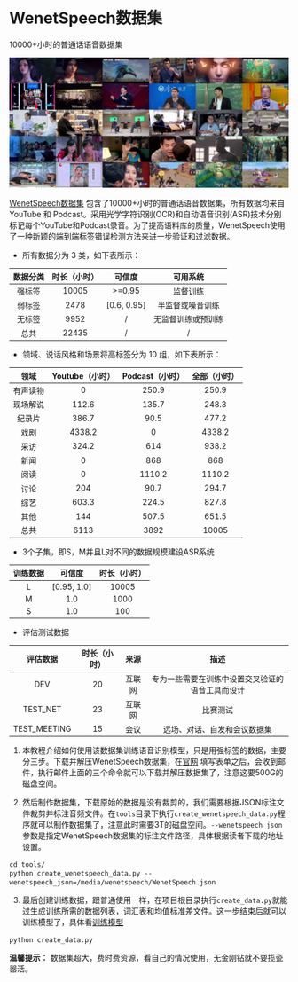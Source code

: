 # WenetSpeech数据集

10000+小时的普通话语音数据集

![WenetSpeech数据集](./images/wenetspeech.jpg)

[WenetSpeech数据集](https://wenet-e2e.github.io/WenetSpeech/) 包含了10000+小时的普通话语音数据集，所有数据均来自 YouTube 和 Podcast。采用光学字符识别(OCR)和自动语音识别(ASR)技术分别标记每个YouTube和Podcast录音。为了提高语料库的质量，WenetSpeech使用了一种新颖的端到端标签错误检测方法来进一步验证和过滤数据。

 - 所有数据分为 3 类，如下表所示：

| 数据分类 |  时长（小时） | 可信度  | 可用系统 |
|:---:|:---:|:---:|:---:|
| 强标签 | 10005 | >=0.95      | 监督训练 |
| 弱标签 | 2478  | [0.6, 0.95] | 半监督或噪音训练 |
| 无标签 | 9952  | /           | 无监督训练或预训练 |
| 总共  | 22435 | /           | / |

 - 领域、说话风格和场景将高标签分为 10 组，如下表所示：

| 领域      | Youtube（小时） | Podcast（小时） | 全部（小时）  |
|:---:|:---:|:---:|:---:|
| 有声读物   | 0       | 250.9   | 250.9  |
| 现场解说  | 112.6   | 135.7   | 248.3  |
| 纪录片 | 386.7   | 90.5    | 477.2  |
| 戏剧       | 4338.2  | 0       | 4338.2 |
| 采访   | 324.2   | 614     | 938.2  |
| 新闻        | 0       | 868     | 868    |
| 阅读     | 0       | 1110.2  | 1110.2 |
| 讨论        | 204     | 90.7    | 294.7  |
| 综艺     | 603.3   | 224.5   | 827.8  |
| 其他      | 144     | 507.5   | 651.5  |
| 总共       | 6113    | 3892    | 10005  |

 - 3个子集，即S，M并且L对不同的数据规模建设ASR系统

| 训练数据 | 可信度  |  时长（小时） |
|:---:|:---:|:---:|
| L | [0.95, 1.0] | 10005 |
| M | 1.0         | 1000  |
| S | 1.0         | 100   |

 - 评估测试数据

| 评估数据 | 时长（小时） | 来源 | 描述 |
|:---:|:---:|:---:|:---:|
| DEV             | 20    | 互联网     | 专为一些需要在训练中设置交叉验证的语音工具而设计 |
| TEST\_NET       | 23    | 互联网     | 比赛测试 |
| TEST\_MEETING   | 15    | 会议 | 远场、对话、自发和会议数据集  |


1. 本教程介绍如何使用该数据集训练语音识别模型，只是用强标签的数据，主要分三步。下载并解压WenetSpeech数据集，在[官网](https://wenet-e2e.github.io/WenetSpeech/#download) 填写表单之后，会收到邮件，执行邮件上面的三个命令就可以下载并解压数据集了，注意这要500G的磁盘空间。

2. 然后制作数据集，下载原始的数据是没有裁剪的，我们需要根据JSON标注文件裁剪并标注音频文件。在`tools`目录下执行`create_wenetspeech_data.py`程序就可以制作数据集了，注意此时需要3T的磁盘空间。`--wenetspeech_json`参数是指定WenetSpeech数据集的标注文件路径，具体根据读者下载的地址设置。
```shell
cd tools/
python create_wenetspeech_data.py --wenetspeech_json=/media/wenetspeech/WenetSpeech.json
```

3. 最后创建训练数据，跟普通使用一样，在项目根目录执行`create_data.py`就能过生成训练所需的数据列表，词汇表和均值标准差文件。这一步结束后就可以训练模型了，具体看[训练模型](./train.md)
```shell
python create_data.py
```

**温馨提示：** 数据集超大，费时费资源，看自己的情况使用，无金刚钻就不要揽瓷器活。